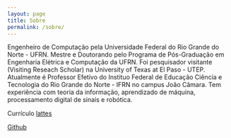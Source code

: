 ```yaml
---
layout: page
title: Sobre
permalink: /sobre/
---
```


Engenheiro de Computação pela Universidade Federal do Rio Grande do Norte - UFRN. Mestre e Doutorando pelo Programa de Pós-Graduação em Engenharia Elétrica e Computação da UFRN. Foi pesquisador visitante (Visiting Reseach Scholar) na University of Texas at El Paso - UTEP. Atualmente é Professor Efetivo do Instituo Federal de Educação Ciência e Tecnologia do Rio Grande do Norte - IFRN no campus João Câmara. Tem experiência com teoria da informação, aprendizado de máquina, processamento digital de sinais e robótica.


Currículo [lattes](http://lattes.cnpq.br/8309552415999065)

[Github](http://github.com/jp-guimaraes)
